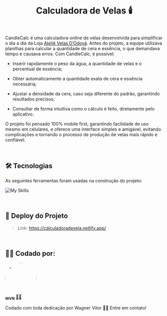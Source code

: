 <h1 align="center">Calculadora de Velas 🕯️</h1>

<br>

<p>CandleCalc é uma calculadora online de velas desenvolvida para simplificar o dia a dia da Loja <a href="https://www.instagram.com/velas_dodoya/">Ateliê Velas D’Odoyá</a>. Antes do projeto, a equipe utilizava planilhas para calcular a quantidade de cera e essência, o que demandava tempo e causava erros.
Com CandleCalc, é possível:

- Inserir rapidamente o peso da água, a quantidade de velas e o percentual de essência;

- Obter automaticamente a quantidade exata de cera e essência necessária;

- Ajustar a densidade da cera, caso seja diferente do padrão, garantindo resultados precisos;

- Consultar de forma intuitiva como o cálculo é feito, diretamente pelo aplicativo.

O projeto foi pensado 100% mobile first, garantindo facilidade de uso mesmo em celulares, e oferece uma interface simples e amigável, evitando complicações e tornando o processo de produção de velas mais rápido e confiável. </p>

<br>

## 🛠 Tecnologias

As seguintes ferramentas foram usadas na construção do projeto:

![My Skills](https://skillicons.dev/icons?i=html,css,js)

<br>

## 🎨 Deploy do Projeto

>Link: https://calculadoradevela.netlify.app/

<br>

## 👩‍💻 Codado por:

<a href="https://www.linkedin.com/in/wagner-vitor-novais">
 <img style="border-radius: 50%;" src="https://avatars.githubusercontent.com/u/89936463?s=400&u=e299a61a15d52f1558fb44bd041f81fcbaa06b41&v=4" width="100px;" alt=""/>
 <br />
 <sub><b>WVN</b></sub></a> <a href="https://github.com/wagner-wvn" title="Wagner">👩‍💻</a>

<br>

Codado com toda dedicação por Wagner Vitor 👋🏽 Entre em contato!
